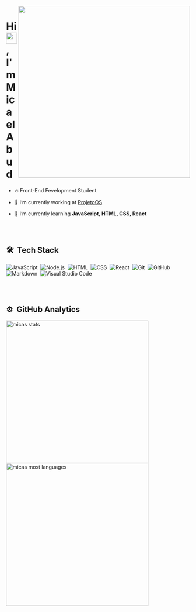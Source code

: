 <img align="right" height="470em" src="https://raw.githubusercontent.com/gist/micas-tsx/c668190c9aa310d76231dfe2847c19de/raw/3ff0fc2c1d1cfe049d264d41754e4fe0add04003/micas.svg"/>
<h1 align="left">Hi <img src="https://raw.githubusercontent.com/kaueMarques/kaueMarques/master/hi.gif" height="30px">, I'm Micael Abud</h1>

- 🔥 Front-End Fevelopment Student

- 🔭 I’m currently working at [ProjetoOS](https://github.com/ProjetoOS)

- 🌱 I’m currently learning **JavaScript, HTML, CSS, React**

<br><br>

## 🛠 &nbsp;Tech Stack

![JavaScript](https://img.shields.io/badge/-JavaScript-05122A?style=flat&logo=javascript)&nbsp;
![Node.js](https://img.shields.io/badge/-Node.js-05122A?style=flat&logo=node.js)&nbsp;
![HTML](https://img.shields.io/badge/-HTML-05122A?style=flat&logo=HTML5)&nbsp;
![CSS](https://img.shields.io/badge/-CSS-05122A?style=flat&logo=CSS3&logoColor=1572B6)&nbsp;
![React](https://img.shields.io/badge/-React-05122A?style=flat&logo=react)&nbsp;
![Git](https://img.shields.io/badge/-Git-05122A?style=flat&logo=git)&nbsp;
![GitHub](https://img.shields.io/badge/-GitHub-05122A?style=flat&logo=github)&nbsp;
![Markdown](https://img.shields.io/badge/-Markdown-05122A?style=flat&logo=markdown)&nbsp;
![Visual Studio Code](https://img.shields.io/badge/-Visual%20Studio%20Code-05122A?style=flat&logo=visual-studio-code&logoColor=007ACC)&nbsp;

<br><br>

## ⚙️ &nbsp;GitHub Analytics

<p align="aling">
<img width="390em" src="https://github-readme-stats.vercel.app/api?username=micas-tsx&show_icons=true&theme=vision-friendly-dark" alt="micas stats"/>
<img width="390em" src="https://github-readme-stats.vercel.app/api/top-langs/?username=micas-tsx&layout=compact&theme=vision-friendly-dark" alt="micas most languages"/>
</p>
